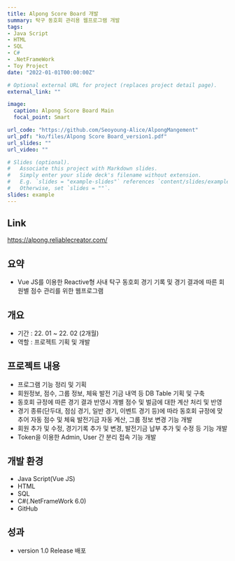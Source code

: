 ```yaml
---
title: Alpong Score Board 개발
summary: 탁구 동호회 관리용 웹프로그램 개발
tags:
- Java Script
- HTML
- SQL
- C#
- .NetFrameWork
- Toy Project
date: "2022-01-01T00:00:00Z"

# Optional external URL for project (replaces project detail page).
external_link: ""

image:
  caption: Alpong Score Board Main
  focal_point: Smart

url_code: "https://github.com/Seoyoung-Alice/AlpongMangement"
url_pdf: "ko/files/Alpong Score Board_version1.pdf"
url_slides: ""
url_video: ""

# Slides (optional).
#   Associate this project with Markdown slides.
#   Simply enter your slide deck's filename without extension.
#   E.g. `slides = "example-slides"` references `content/slides/example-slides.md`.
#   Otherwise, set `slides = ""`.
slides: example
---
```

## Link
https://alpong.reliablecreator.com/

##	요약
- Vue JS를 이용한 Reactive형 사내 탁구 동호회 경기 기록 및 경기 결과에 따른 회원별 점수 관리를 위한 웹프로그램

##	개요
- 기간 : 22. 01 ~ 22. 02 (2개월)
- 역할 : 프로젝트 기획 및 개발

##	프로젝트 내용
- 프로그램 기능 정리 및 기획
- 회원정보, 점수, 그룹 정보, 체육 발전 기금 내역 등 DB Table 기획 및 구축
- 동호회 규정에 따른 경기 결과 반영시 개별 점수 및 벌금에 대한 계산 처리 및 반영
- 경기 종류(단두대, 점심 경기, 일반 경기, 이벤트 경기 등)에 따라 동호회 규정에 맞추어 자동 점수 및 체육 발전기금 자동 계산, 그룹 정보 변경 기능 개발
- 회원 추가 및 수정, 경기기록 추가 및 변경, 발전기금 납부 추가 및 수정 등 기능 개발
- Token을 이용한 Admin, User 간 분리 접속 기능 개발

##	개발 환경
- Java Script(Vue JS)
- HTML
- SQL
- C#(.NetFrameWork 6.0)
- GitHub

##	성과
- version 1.0 Release 배포
